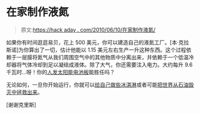# 在家制作液氮

> 原文:[https://hack aday . com/2010/06/10/在家制作液氮/](https://hackaday.com/2010/06/10/making-liquid-nitrogen-at-home/)

如果你有时间逛逛易贝，花上 500 美元，你可以建造自己的液氮工厂。[本·克拉斯诺]为你算出了一切，估计他能以 1.15 美元左右生产一升这种东西。这个过程依赖于一层膜将氮气从我们周围空气中的其他物质中分离出来，并依赖于一个低温冷却器将气体冷却到足以凝结成液体。除了大气，你还需要注入电力。大约每升 9.6 千瓦时…呀！你的[人发太阳能电池板](http://hackaday.com/2009/09/08/diy-solar-panels/)能胜任吗？

无论如何，一旦你开始运行，你就可以[给自己做些冰淇淋](http://hackaday.com/2005/11/13/liquid-nitrogen-icecream/)或者可能[把世界从石油毁灭中拯救出来](http://hackaday.com/2010/06/05/bp-oil-blunders/)。

[谢谢克里斯]